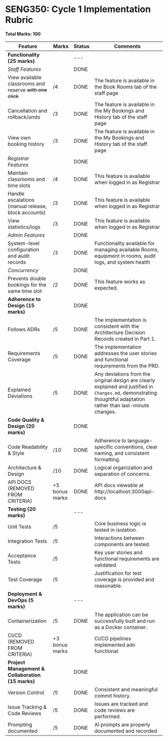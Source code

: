 # SENG350: Cycle 1 Implementation Rubric

**Total Marks: 100**

| Feature                                                  | Marks          | Status | Comments                                                                                                                                                          |
|----------------------------------------------------------|----------------|--------|-------------------------------------------------------------------------------------------------------------------------------------------------------------------|
| **Functionality (25 marks)**                             |                | ---    |                                                                                                                                                                   |
| *Staff Features*                                         |                | DONE    |                                                                                                                                                                   |
| View available classrooms and reserve ~~with one click~~ | /4             |    DONE    |  The feature is available in the Book Rooms tab of the staff page              |
| Cancellation and rollback/undo                           | /3             |    DONE    |   The feature is available in the My Bookings and History tab of the staff page                          |
| View own booking history                                 | /3             |  DONE  |    The feature is available in the My Bookings and History tab of the staff page                       |
| *Registrar Features*                                     |                | DONE    |                                                                                                                                                                   |
| Maintain classrooms and time slots                       | /4             |   DONE     | This feature is available when logged in as Registrar         |
| Handle escalations (manual release, block accounts)      | /3             |  DONE    |  This feature is available when logged in as Registrar                |
| View statistics/logs                                     | /3             |  DONE     |  This feature is available when logged in as Registrar     |
| *Admin Features*                                         |                | DONE    |             |
| System-level configuration and audit records             | /3             |    DONE    |      Functionality available for managing available Rooms, equipment in rooms, audit logs, and system health                                                                                                                                                              |
| *Concurrency*                                            |                | DONE    |                                                                                                                                                                   |
| Prevents double bookings for the same time slot          | /2             | DONE   |       This feature works as expected.                                       |
| **Adherence to Design (15 marks)**                       |                | DONE    |                                                                                                                                                                   |
| Follows ADRs                                             | /5             |   DONE     | The implementation is consistent with the Architecture Decision Records created in Part 1.                                                                        |
| Requirements Coverage                                    | /5             |    DONE    | The implementation addresses the user stories and functional requirements from the PRD.                                                                           |
| Explained Deviations                                     | /5             |   DONE     | Any deviations from the original design are clearly explained and justified in `Changes.md`, demonstrating thoughtful adaptation rather than last-minute changes. |
| **Code Quality & Design (20 marks)**                     |                | DONE    |               |
| Code Readability & Style                                 | /10            | DONE   | Adherence to language-specific conventions, clear naming, and consistent formatting.                                                                              |
| Architecture & Design                                    | /10            | DONE   | Logical organization and separation of concerns.                                                                                                                  |
| API DOCS (REMOVED FROM CRITERIA) | +5 bonus marks | DONE   |  API docs viewable at http://localhost:3000api-docs     |                                                                                                                                                 |
| **Testing (20 marks)**                                   |                | ---       |                                                                                                                                                                   |
| Unit Tests                                               | /5             |        | Core business logic is tested in isolation.                                                                                                                       |
| Integration Tests                                        | /5             |        | Interactions between components are tested.                                                                                                                       |
| Acceptance Tests                                         | /5             |        | Key user stories and functional requirements are validated.                                                                                                       |
| Test Coverage                                            | /5             |        | Justification for test coverage is provided and reasonable.                                                                                                       |
| **Deployment & DevOps (5 marks)**                        |                | ---    |                                                                                                                                                                   |
| Containerization                                         | /5             | DONE   | The application can be successfully built and run as a Docker container.                                                                                          |
| CI/CD (REMOVED FROM CRITERIA)                                            | +3 bonus marks |        | CI/CD pipelines implemented adn functional.                                                                          |
| **Project Management & Collaboration (15 marks)**        |                | DONE    |                                                                                                                                                                   |
| Version Control                                          | /5             | DONE   | Consistent and meaningful commit history.                                                                                                                         |
| Issue Tracking & Code Reviews                            | /5             | DONE      | Issues are tracked and code reviews are performed.                                                                                                                |
| Prompting documented                                     | /5             | DONE    | AI prompts are properly documented and recorded                                                                                                                   |
